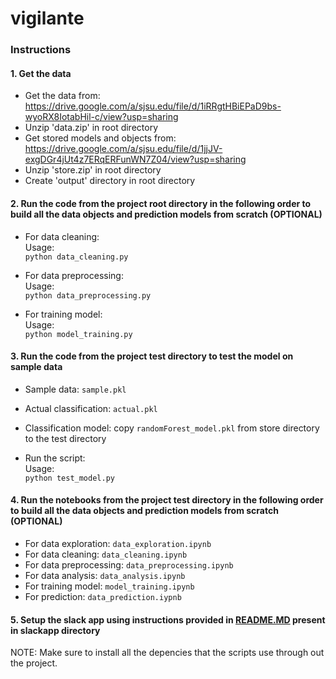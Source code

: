# vigilante

### Instructions
#### 1. Get the data
  - Get the data from: https://drive.google.com/a/sjsu.edu/file/d/1iRRgtHBiEPaD9bs-wyoRX8IotabHil-c/view?usp=sharing
  - Unzip 'data.zip' in root directory
  - Get stored models and objects from: https://drive.google.com/a/sjsu.edu/file/d/1jjJV-exgDGr4jUt4z7ERqERFunWN7Z04/view?usp=sharing
  - Unzip 'store.zip' in root directory
  - Create 'output' directory in root directory

#### 2. Run the code from the project root directory in the following order to build all the data objects and prediction models from scratch (OPTIONAL)
  - For data cleaning:<br/> 
    Usage:<br/> 
    `python data_cleaning.py`
    
  - For data preprocessing:<br/> 
    Usage:<br/> 
    `python data_preprocessing.py`
    
  - For training model:<br/> 
    Usage:<br/> 
    `python model_training.py`
    
#### 3. Run the code from the project test directory to test the model on sample data
  - Sample data: `sample.pkl` <br/>
  
  - Actual classification: `actual.pkl` <br/> 
  
  - Classification model: copy `randomForest_model.pkl` from store directory to the test directory<br/>
    
  - Run the script:<br/> 
    Usage:<br/> 
    `python test_model.py`
  
#### 4. Run the notebooks from the project test directory in the following order to build all the data objects and prediction models from scratch (OPTIONAL)
  - For data exploration: `data_exploration.ipynb` <br/>     
  - For data cleaning: `data_cleaning.ipynb` <br/>     
  - For data preprocessing: `data_preprocessing.ipynb` <br/>
  - For data analysis: `data_analysis.ipynb` <br/>     
  - For training model: `model_training.ipynb` <br/>
  - For prediction: `data_prediction.iypnb` <br/>
  
#### 5. Setup the slack app using instructions provided in [README.MD](slackapp/README.md) present in slackapp directory

NOTE: Make sure to install all the depencies that the scripts use through out the project.

